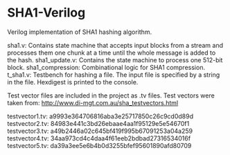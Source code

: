 SHA1-Verilog
============

Verilog implementation of SHA1 hashing algorithm.

sha1.v: Contains state machine that accepts input blocks from a stream and processes them one chunk at a time until the whole message is added to the hash.
sha1_update.v: Contains the state machine to process one 512-bit block.
sha1_compression: Combinational logic for SHA1 compression.
t_sha1.v: Testbench for hashing a file.  The input file is specified by a string in the file.  Hexdigest is printed to the console.

Test vector files are included in the project as .tv files.
Test vectors were taken from:
http://www.di-mgt.com.au/sha_testvectors.html

testvector1.tv: a9993e364706816aba3e25717850c26c9cd0d89d
testvector2.tv: 84983e441c3bd26ebaae4aa1f95129e5e54670f1
testvector3.tv: a49b2446a02c645bf419f995b67091253a04a259
testvector4.tv: 34aa973cd4c4daa4f61eeb2bdbad27316534016f
testvector5.tv: da39a3ee5e6b4b0d3255bfef95601890afd80709
